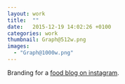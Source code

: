 ```yaml
---
layout: work
title:  ""
date:   2015-12-19 14:02:26 +0100
categories: work
thumbnail: Graph@512w.png
images:
  - "Graph@1000w.png"
---
```

Branding for a [food blog on instagram](https://www.instagram.com/zurifoodlife/).
